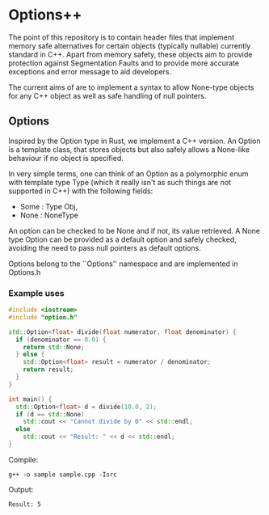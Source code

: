# Options++

The point of this repository is to contain header files that implement memory safe alternatives
for certain objects (typically nullable) currently standard in C++. Apart from memory safety, these objects aim to provide protection against Segmentation Faults and to provide more accurate exceptions and error message to aid developers.

The current aims of are to implement a syntax to allow None-type objects for any C++ object as well as safe handling of null pointers.

## Options

Inspired by the Option type in Rust, we implement a C++ version. An Option is a template class, that stores objects but also safely allows a None-like behaviour if no object is specified.

In very simple terms, one can think of an Option as a polymorphic enum with template type Type (which it really isn't as such things are not supported in C++) with the following fields:

 * Some : Type Obj,
 * None : NoneType

An option can be checked to be None and if not, its value retrieved. A None type Option can be provided as a default option and safely checked, avoiding the need to pass null pointers as default options.

Options belong to the ``Options'' namespace and are implemented in Options.h

### Example uses

```cpp
#include <iostream>
#include "option.h"

std::Option<float> divide(float numerator, float denominator) {
  if (denominator == 0.0) {
    return std::None;
  } else {
    std::Option<float> result = numerator / denominator;
    return result;
  }
}

int main() {
  std::Option<float> d = divide(10.0, 2);
  if (d == std::None)
    std::cout << "Cannot divide by 0" << std::endl;
  else
    std::cout << "Result: " << d << std::endl;
}
```

Compile:

```
g++ -o sample sample.cpp -Isrc
```

Output:

```
Result: 5
```

